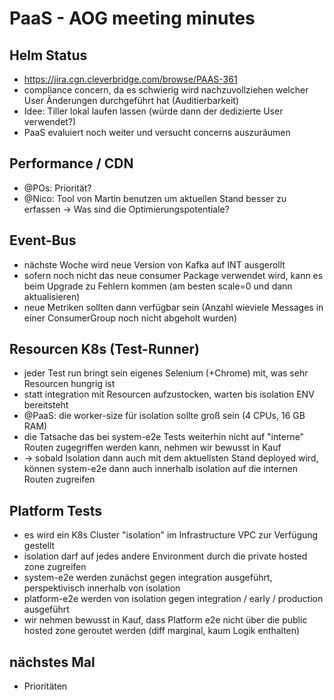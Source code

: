# PaaS - AOG meeting minutes

## Helm Status

- https://jira.cgn.cleverbridge.com/browse/PAAS-361
- compliance concern, da es schwierig wird nachzuvollziehen welcher User Änderungen durchgeführt hat (Auditierbarkeit)
- Idee: Tiller lokal laufen lassen (würde dann der dedizierte User verwendet?)
- PaaS evaluiert noch weiter und versucht concerns auszuräumen

## Performance / CDN

- @POs: Priorität?
- @Nico: Tool von Martin benutzen um aktuellen Stand besser zu erfassen -> Was sind die Optimierungspotentiale?

## Event-Bus

- nächste Woche wird neue Version von Kafka auf INT ausgerollt
- sofern noch nicht das neue consumer Package verwendet wird, kann es beim Upgrade zu Fehlern kommen (am besten scale=0 und dann aktualisieren)
- neue Metriken sollten dann verfügbar sein (Anzahl wieviele Messages in einer ConsumerGroup noch nicht abgeholt wurden)

## Resourcen K8s (Test-Runner)

- jeder Test run bringt sein eigenes Selenium (+Chrome) mit, was sehr Resourcen hungrig ist
- statt integration mit Resourcen aufzustocken, warten bis isolation ENV bereitsteht
- @PaaS: die worker-size für isolation sollte groß sein (4 CPUs, 16 GB RAM)
- die Tatsache das bei system-e2e Tests weiterhin nicht auf "interne" Routen zugegriffen werden kann, nehmen wir bewusst in Kauf
- -> sobald Isolation dann auch mit dem aktuellsten Stand deployed wird, können system-e2e dann auch innerhalb isolation auf die internen Routen zugreifen

## Platform Tests

- es wird ein K8s Cluster "isolation" im Infrastructure VPC zur Verfügung gestellt
- isolation darf auf jedes andere Environment durch die private hosted zone zugreifen
- system-e2e werden zunächst gegen integration ausgeführt, perspektivisch innerhalb von isolation
- platform-e2e werden von isolation gegen integration / early / production ausgeführt
- wir nehmen bewusst in Kauf, dass Platform e2e nicht über die public hosted zone geroutet werden (diff marginal, kaum Logik enthalten)

## nächstes Mal

- Prioritäten
